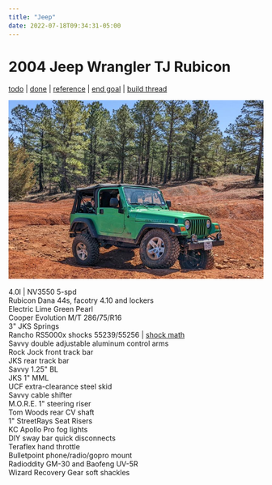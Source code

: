 ```yaml
---
title: "Jeep"
date: 2022-07-18T09:34:31-05:00
---
```


# 2004 Jeep Wrangler TJ Rubicon  
[todo](todo/#todo-list) | [done](todo/#done) | [reference](todo/#reference) | [end goal](end-goal/) | [build thread](../build-thread/)

![current](img/jeep_20220319.jpg)

4.0l | NV3550 5-spd  
Rubicon Dana 44s, facotry 4.10 and lockers  
Electric Lime Green Pearl  
Cooper Evolution M/T 286/75/R16  
3" JKS Springs  
Rancho RS5000x shocks 55239/55256 | [shock math](../build-thread/039)   
Savvy double adjustable aluminum control arms  
Rock Jock front track bar  
JKS rear track bar  
Savvy 1.25" BL  
JKS 1" MML  
UCF extra-clearance steel skid  
Savvy cable shifter  
M.O.R.E. 1" steering riser  
Tom Woods rear CV shaft  
1" StreetRays Seat Risers  
KC Apollo Pro fog lights   
DIY sway bar quick disconnects  
Teraflex hand throttle  
Bulletpoint phone/radio/gopro mount  
Radioddity GM-30 and Baofeng UV-5R  
Wizard Recovery Gear soft shackles  